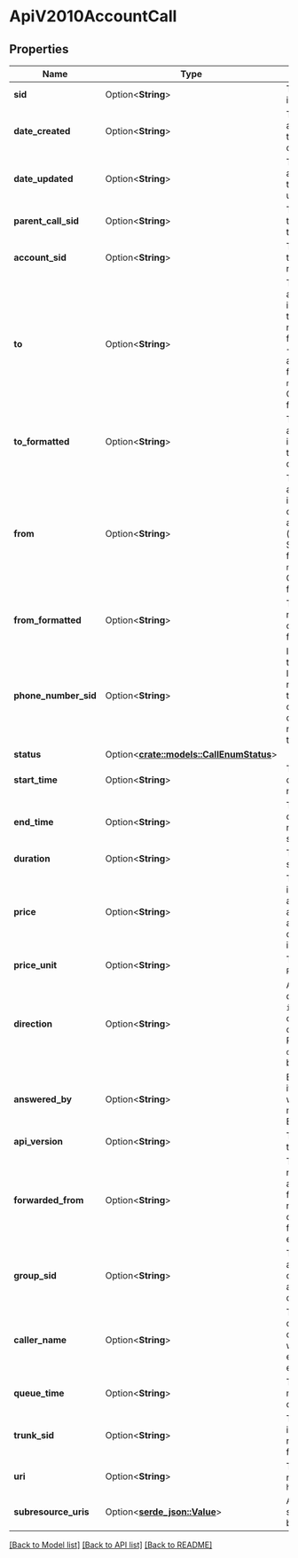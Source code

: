 # ApiV2010AccountCall

## Properties

Name | Type | Description | Notes
------------ | ------------- | ------------- | -------------
**sid** | Option<**String**> | The unique string that identifies this resource | [optional]
**date_created** | Option<**String**> | The RFC 2822 date and time in GMT that this resource was created | [optional]
**date_updated** | Option<**String**> | The RFC 2822 date and time in GMT that this resource was last updated | [optional]
**parent_call_sid** | Option<**String**> | The SID that identifies the call that created this leg. | [optional]
**account_sid** | Option<**String**> | The SID of the Account that created this resource | [optional]
**to** | Option<**String**> | The phone number, SIP address or Client identifier that received this call. Phone numbers are in E.164 format (e.g., +16175551212). SIP addresses are formatted as `name@company.com`. Client identifiers are formatted `client:name`. | [optional]
**to_formatted** | Option<**String**> | The phone number, SIP address or Client identifier that received this call. Formatted for display. | [optional]
**from** | Option<**String**> | The phone number, SIP address or Client identifier that made this call. Phone numbers are in E.164 format (e.g., +16175551212). SIP addresses are formatted as `name@company.com`. Client identifiers are formatted `client:name`. | [optional]
**from_formatted** | Option<**String**> | The calling phone number, SIP address, or Client identifier formatted for display. | [optional]
**phone_number_sid** | Option<**String**> | If the call was inbound, this is the SID of the IncomingPhoneNumber resource that received the call. If the call was outbound, it is the SID of the OutgoingCallerId resource from which the call was placed. | [optional]
**status** | Option<[**crate::models::CallEnumStatus**](call_enum_status.md)> |  | [optional]
**start_time** | Option<**String**> | The start time of the call. Null if the call has not yet been dialed. | [optional]
**end_time** | Option<**String**> | The end time of the call. Null if the call did not complete successfully. | [optional]
**duration** | Option<**String**> | The length of the call in seconds. | [optional]
**price** | Option<**String**> | The charge for this call, in the currency associated with the account. Populated after the call is completed. May not be immediately available. | [optional]
**price_unit** | Option<**String**> | The currency in which `Price` is measured. | [optional]
**direction** | Option<**String**> | A string describing the direction of the call. `inbound` for inbound calls, `outbound-api` for calls initiated via the REST API or `outbound-dial` for calls initiated by a `Dial` verb. | [optional]
**answered_by** | Option<**String**> | Either `human` or `machine` if this call was initiated with answering machine detection. Empty otherwise. | [optional]
**api_version** | Option<**String**> | The API Version used to create the call | [optional]
**forwarded_from** | Option<**String**> | The forwarding phone number if this call was an incoming call forwarded from another number (depends on carrier supporting forwarding). Otherwise, empty. | [optional]
**group_sid** | Option<**String**> | The Group SID associated with this call. If no Group is associated with the call, the field is empty. | [optional]
**caller_name** | Option<**String**> | The caller's name if this call was an incoming call to a phone number with caller ID Lookup enabled. Otherwise, empty. | [optional]
**queue_time** | Option<**String**> | The wait time in milliseconds before the call is placed. | [optional]
**trunk_sid** | Option<**String**> | The (optional) unique identifier of the trunk resource that was used for this call. | [optional]
**uri** | Option<**String**> | The URI of this resource, relative to `https://api.twilio.com` | [optional]
**subresource_uris** | Option<[**serde_json::Value**](.md)> | A list of related subresources identified by their relative URIs | [optional]

[[Back to Model list]](../README.md#documentation-for-models) [[Back to API list]](../README.md#documentation-for-api-endpoints) [[Back to README]](../README.md)


